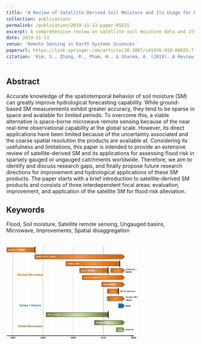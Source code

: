 ```yaml
---
title: "A Review of Satellite-Derived Soil Moisture and Its Usage for Flood Estimation"
collection: publications
permalink: /publication/2019-11-13-paper-RSESS
excerpt: A comprehensive review on satellite soil moisture data and its applications for flood estimation.
date: 2019-11-13
venue: 'Remote Sensing in Earth Systems Sciences'
paperurl: https://link.springer.com/article/10.1007/s41976-019-00025-7
citation: 'Kim, S., Zhang, R., Pham, H., & Sharma, A. (2019). A Review of Satellite-Derived Soil Moisture and Its Usage for Flood Estimation. <i>Remote Sensing in Earth Systems Sciences</i>, 2(4), 225-246.'
---
```

## Abstract
Accurate knowledge of the spatiotemporal behavior of soil moisture (SM) can greatly improve hydrological forecasting capability. While ground-based SM measurements exhibit greater accuracy, they tend to be sparse in space and available for limited periods. To overcome this, a viable alternative is space-borne microwave remote sensing because of the near real-time observational capability at the global scale. However, its direct applications have been limited because of the uncertainty associated and the coarse spatial resolution the products are available at. Considering its usefulness and limitations, this paper is intended to provide an extensive review of satellite-derived SM and its applications for assessing flood risk in sparsely gauged or ungauged catchments worldwide. Therefore, we aim to identify and discuss research gaps, and finally propose future research directions for improvement and hydrological applications of these SM products. The paper starts with a brief introduction to satellite-derived SM products and consists of three interdependent focal areas: evaluation, improvement, and application of the satellite SM for flood risk alleviation.
## Keywords
Flood, Soil moisture, Satellite remote sensing, Ungauged basins, Microwave, Improvements, Spatial disaggregation

<br/><img src='/images/2020_RSESS_SM.jpg' width="70%" height="70%">
